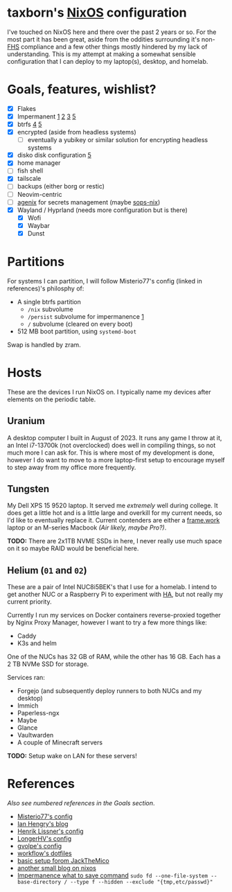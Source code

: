 # taxborn's [NixOS](https://nixos.org) configuration
I've touched on NixOS here and there over the past 2 years or so. For the most part it has been great,
aside from the oddities surrounding it's non-[FHS](https://refspecs.linuxfoundation.org/FHS_3.0/fhs/index.html)
compliance and a few other things mostly hindered by my lack of understanding. This is my attempt at making
a somewhat sensible configuration that I can deploy to my laptop(s), desktop, and homelab.

# Goals, features, wishlist?
- [X] Flakes
- [X] Impermanent [1] [2] [3] [5]
- [X] btrfs [4] [5]
- [X] encrypted (aside from headless systems)
  - [ ] eventually a yubikey or similar solution for encrypting headless systems
- [X] disko disk configuration [5]
- [X] home manager
- [ ] fish shell
- [X] tailscale
- [ ] backups (either borg or restic)
- [ ] Neovim-centric
- [ ] [agenix](https://github.com/ryantm/agenix) for secrets management (maybe [sops-nix](https://github.com/Mic92/sops-nix))
- [X] Wayland / Hyprland (needs more configuration but is there)
  - [X] Wofi
  - [X] Waybar
  - [X] Dunst

[1]: https://github.com/nix-community/impermanence
[2]: https://grahamc.com/blog/erase-your-darlings/
[3]: https://xeiaso.net/blog/paranoid-nixos-2021-07-18/
[4]: https://github.com/nix-community/impermanence?tab=readme-ov-file#btrfs-subvolumes
[5]: https://www.youtube.com/watch?v=YPKwkWtK7l0

# Partitions
For systems I can partition, I will follow Misterio77's config (linked in references)'s philosphy of:
- A single btrfs partition
  - `/nix` subvolume
  - `/persist` subvolume for impermanence [1]
  - `/` subvolume (cleared on every boot)
- 512 MB boot partition, using `systemd-boot`

Swap is handled by zram.

# Hosts
These are the devices I run NixOS on. I typically name my devices after elements on the periodic table.

## Uranium
A desktop computer I built in August of 2023. It runs any game I throw at it, an Intel i7-13700k (not overclocked) does well
in compiling things, so not much more I can ask for. This is where most of my development is done, however I do want to move
to a more laptop-first setup to encourage myself to step away from my office more frequently.

## Tungsten
My Dell XPS 15 9520 laptop. It served me *extremely* well during college. It does get a little hot and is a little
large and overkill for my current needs, so I'd like to eventually replace it. Current contenders are either a
[frame.work](https://frame.work) laptop or an M-series Macbook *(Air likely, maybe Pro?)*.

**TODO:** There are 2x1TB NVME SSDs in here, I never really use much space on it so maybe RAID would be beneficial here.

## Helium (`01` and `02`)
These are a pair of Intel NUC8i5BEK's that I use for a homelab. I intend to get another NUC or a Raspberry Pi
to experiment with [HA](https://en.wikipedia.org/wiki/High_availability), but not really my current priority.

Currently I run my services on Docker containers reverse-proxied together by Nginx Proxy Manager, however I want
to try a few more things like:
- Caddy
- K3s and helm

One of the NUCs has 32 GB of RAM, while the other has 16 GB. Each has a 2 TB NVMe SSD for storage.

Services ran:
- Forgejo (and subsequently deploy runners to both NUCs and my desktop)
- Immich
- Paperless-ngx
- Maybe
- Glance
- Vaultwarden
- A couple of Minecraft servers

**TODO:** Setup wake on LAN for these servers!

# References
*Also see numbered references in the Goals section*.
- [Misterio77's config](https://github.com/Misterio77/nix-config)
- [Ian Hengry's blog](https://ianthehenry.com/posts/)
- [Henrik Lissner's config](https://github.com/hlissner/dotfiles)
- [LongerHV's config](https://github.com/LongerHV/nixos-configuration)
- [gvolpe's config](https://github.com/gvolpe/nix-config)
- [workflow's dotfiles](https://github.com/workflow/dotfiles)
- [basic setup forom JackTheMico](https://github.com/JackTheMico/nixos-impermanent)
- [another small blog on nixos](https://guekka.github.io/)
- [Impermanence what to save command](https://www.reddit.com/r/NixOS/comments/1d1apm0/comment/l5tgbwz/?utm_source=share&utm_medium=web3x&utm_name=web3xcss&utm_term=1&utm_content=share_button) `sudo fd --one-file-system --base-directory / --type f --hidden --exclude "{tmp,etc/passwd}"`
